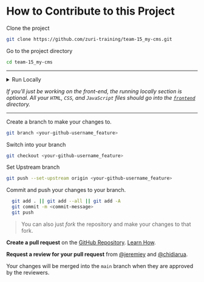 # How to Contribute to this Project

Clone the project

```bash
git clone https://github.com/zuri-training/team-15_my-cms.git
```

Go to the project directory

```bash
cd team-15_my-cms
```

---

<details><summary>Run Locally</summary>

> Preferred tool for creating and managing virtual environments: `pipenv` (see installation guide: <https://pypi.org/project/pipenv/>).

Create a virtual environment and install needed dependencies in it

```bash
pipenv install
```

Activate the virtual environment

```bash
pipenv shell
```

Create a `.env` file in the same directory as the `settings.py` (`config` folder) with the following contents:
> **Don't enclose the secret key in any quotation mark.**

```python
SECRET_KEY=<your-secret-key>
```

*Generate a secret key from <https://djecrety.ir/>.*

</details>

*If you'll just be working on the front-end, the *running locally* section is optional. All your `HTML`, `CSS`, and `JavaScript` files should go into the [`frontend`](https://github.com/zuri-training/team-15_my-cms/tree/main/frontend) directory.*

---

Create a branch to make your changes to.

```bash
git branch <your-github-username_feature>
```

Switch into your branch

```bash
git checkout <your-github-username_feature>
```
  
Set Upstream branch
```bash
git push --set-upstream origin <your-github-username_feature>
```

Commit and push your changes to your branch.

```bash
  git add . || git add --all || git add -A
  git commit -m <commit-message>
  git push
```

> You can also just *fork* the repository and make your changes to that fork.

**Create a pull request** on the [GitHub Repository](https://github.com/zuri-training/team-15_my-cms). [Learn How](https://docs.github.com/en/pull-requests/collaborating-with-pull-requests/proposing-changes-to-your-work-with-pull-requests/creating-a-pull-request).

**Request a review for your pull request** from [@jeremiey](https://www.github.com/jeremiey) and [@chidiarua](https://www.github.com/chidiarua).

Your changes will be merged into the `main` branch when they are approved by the reviewers.

<!-- ## Major packages used at the moment (list will be updated as we progress)

> You can choose to install individual packages with: `pipenv install package-name`)

- `django-environ` (run `pipenv install django-environ` to install manually). -->
